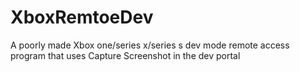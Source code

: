 # XboxRemtoeDev
A poorly made Xbox one/series x/series s dev mode remote access program that uses Capture Screenshot in the dev portal
